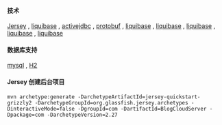 #### 技术
[Jersey](https://jersey.github.io/) , [liquibase](http://www.liquibase.org/) , [activejdbc](http://javalite.io/record_selection)
 , [protobuf](https://developers.google.com/protocol-buffers/) , [liquibase](http://www.liquibase.org/) , [liquibase](http://www.liquibase.org/)
  , [liquibase](http://www.liquibase.org/) , [liquibase](http://www.liquibase.org/) , [liquibase](http://www.liquibase.org/)

#### 数据库支持
[mysql](https://www.mysql.com/) , [H2](http://www.h2database.com/html/main.html)

#### Jersey 创建后台项目
`mvn archetype:generate -DarchetypeArtifactId=jersey-quickstart-grizzly2 -DarchetypeGroupId=org.glassfish.jersey.archetypes -DinteractiveMode=false -DgroupId=com -DartifactId=BlogCloudServer -Dpackage=com -DarchetypeVersion=2.27`